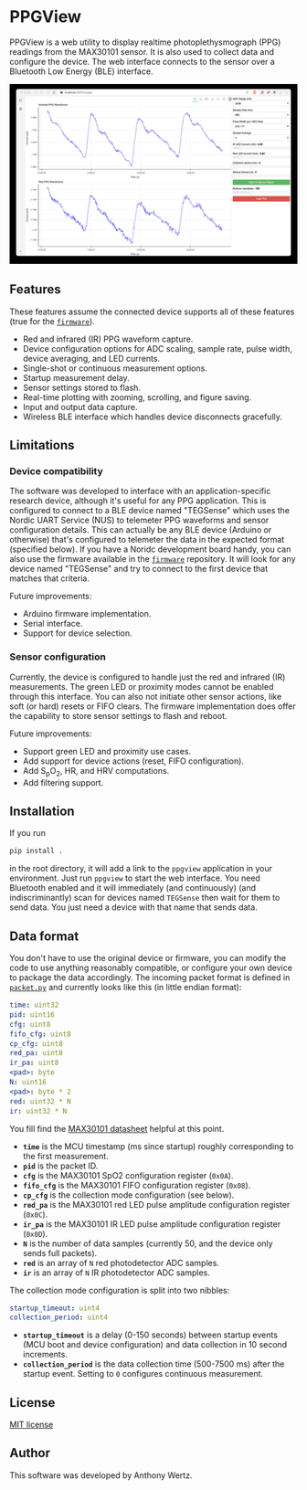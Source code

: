# PPGView

PPGView is a web utility to display realtime photoplethysmograph (PPG) readings from the MAX30101 sensor.
It is also used to collect data and configure the device.
The web interface connects to the sensor over a Bluetooth Low Energy (BLE) interface.

![Interface screenshot](screenshot.jpg "PPGView web interface")

## Features

These features assume the connected device supports all of these features (true for the [`firmware`](https://github.com/TEGSense/firmware)).

- Red and infrared (IR) PPG waveform capture.
- Device configuration options for ADC scaling, sample rate, pulse width, device averaging, and LED currents.
- Single-shot or continuous measurement options.
- Startup measurement delay.
- Sensor settings stored to flash.
- Real-time plotting with zooming, scrolling, and figure saving.
- Input and output data capture.
- Wireless BLE interface which handles device disconnects gracefully.

## Limitations

### Device compatibility

The software was developed to interface with an application-specific research device, although it's useful for any PPG application.
This is configured to connect to a BLE device named "TEGSense" which uses the Nordic UART Service (NUS) to telemeter PPG waveforms and sensor configuration details.
This can actually be any BLE device (Arduino or otherwise) that's configured to telemeter the data in the expected format (specified below).
If you have a Noridc development board handy, you can also use the firmware available in the [`firmware`](https://github.com/TEGSense/firmware) repository.
It will look for any device named "TEGSense" and try to connect to the first device that matches that criteria.

Future improvements:

- Arduino firmware implementation.
- Serial interface.
- Support for device selection.

### Sensor configuration

Currently, the device is configured to handle just the red and infrared (IR) measurements.
The green LED or proximity modes cannot be enabled through this interface.
You can also not initiate other sensor actions, like soft (or hard) resets or FIFO clears.
The firmware implementation does offer the capability to store sensor settings to flash and reboot.

Future improvements:

- Support green LED and proximity use cases.
- Add support for device actions (reset, FIFO configuration).
- Add S<sub>p</sub>O<sub>2</sub>, HR, and HRV computations.
- Add filtering support.

## Installation

If you run

```bash
pip install .
```

in the root directory, it will add a link to the `ppgview` application in your environment.
Just run `ppgview` to start the web interface.
You need Bluetooth enabled and it will immediately (and continuously) (and indiscriminantly) scan for devices named `TEGSense` then wait for them to send data.
You just need a device with that name that sends data.

## Data format

You don't have to use the original device or firmware, you can modify the code to use anything reasonably compatible, or configure your own device to package the data accordingly.
The incoming packet format is defined in [`packet.py`](src/ppgview/packet.py#61) and currently looks like this (in little endian format):

```yaml
time: uint32
pid: uint16
cfg: uint8
fifo_cfg: uint8
cp_cfg: uint8
red_pa: uint8
ir_pa: uint8
<pad>: byte
N: uint16
<pad>: byte * 2
red: uint32 * N
ir: uint32 * N
```

You fill find the [MAX30101 datasheet](https://www.analog.com/en/products/max30101.html) helpful at this point.

- **`time`** is the MCU timestamp (ms since startup) roughly corresponding to the first measurement.
- **`pid`** is the packet ID.
- **`cfg`** is the MAX30101 SpO2 configuration register (`0x0A`).
- **`fifo_cfg`** is the MAX30101 FIFO configuration register (`0x08`).
- **`cp_cfg`** is the collection mode configuration (see below).
- **`red_pa`** is the MAX30101 red LED pulse amplitude configuration register (`0x0C`).
- **`ir_pa`** is the MAX30101 IR LED pulse amplitude configuration register (`0x0D`).
- **`N`** is the number of data samples (currently 50, and the device only sends full packets).
- **`red`** is an array of `N` red photodetector ADC samples.
- **`ir`** is an array of `N` IR photodetector ADC samples.

The collection mode configuration is split into two nibbles:

```yaml
startup_timeout: uint4
collection_period: uint4
```

- **`startup_timeout`** is a delay (0-150 seconds) between startup events (MCU boot and device configuration) and data collection in 10 second increments.
- **`collection_period`** is the data collection time (500-7500 ms) after the startup event.
Setting to `0` configures continuous measurement.

## License

[MIT license](LICENSE)

## Author

This software was developed by Anthony Wertz.
